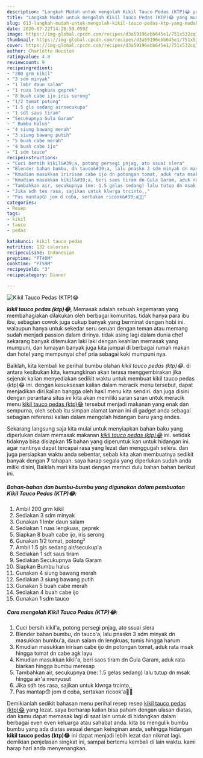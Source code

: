 ```yaml
---
description: "Langkah Mudah untuk mengolah Kikil Tauco Pedas (KTP)😂 yang mudah"
title: "Langkah Mudah untuk mengolah Kikil Tauco Pedas (KTP)😂 yang mudah"
slug: 613-langkah-mudah-untuk-mengolah-kikil-tauco-pedas-ktp-yang-mudah
date: 2020-07-22T14:26:59.059Z
image: https://img-global.cpcdn.com/recipes/d3a59196ebb645e1/751x532cq70/kikil-tauco-pedas-ktp😂-foto-resep-utama.jpg
thumbnail: https://img-global.cpcdn.com/recipes/d3a59196ebb645e1/751x532cq70/kikil-tauco-pedas-ktp😂-foto-resep-utama.jpg
cover: https://img-global.cpcdn.com/recipes/d3a59196ebb645e1/751x532cq70/kikil-tauco-pedas-ktp😂-foto-resep-utama.jpg
author: Charlotte Houston
ratingvalue: 4.8
reviewcount: 9
recipeingredient:
- "200 grm kikil"
- "3 sdm minyak"
- "1 lmbr daun salam"
- "1 ruas lengkuas geprek"
- "8 buah cabe ijo iris serong"
- "1/2 tomat potong"
- "1.5 gls sedang airsecukupa"
- "1 sdt saus tiram"
- "Secukupnya Gula Garam"
- " Bumbu halus"
- "4 siung bawang merah"
- "3 siung bawang putih"
- "5 buah cabe merah"
- "4 buah cabe ijo"
- "1 sdm tauco"
recipeinstructions:
- "Cuci bersih kikil&#39;a, potong persegi pnjag, ato ssuai slera"
- "Blender bahan bumbu, dn tauco&#39;a, lalu pnaskn 3 sdm minyak dn masukkan bumbu&#39;a, daun salam dn lengkuas, tumis hingga harum"
- "Kmudian masukkan iririsan cabe ijo dn potongan tomat, aduk rata msak hingga tomat dn cabe agk layu"
- "Kmudian masukkan kikil&#39;a, beri saos tiram dn Gula Garam, aduk rata biarkan hingga bumbu meresap"
- "Tambahkan air, secukupnya (me: 1.5 gelas sedang) lalu tutup dn msak hingga air&#39;a menyusut"
- "Jika sdh tes rasa, sajikan untuk klwrga trcinto,,"
- "Pas mantap😙 jom d coba, sertakan ricook&#39;a🤗😄"
categories:
- Resep
tags:
- kikil
- tauco
- pedas

katakunci: kikil tauco pedas 
nutrition: 132 calories
recipecuisine: Indonesian
preptime: "PT40M"
cooktime: "PT59M"
recipeyield: "3"
recipecategory: Dinner

---
```



![Kikil Tauco Pedas (KTP)😂](https://img-global.cpcdn.com/recipes/d3a59196ebb645e1/751x532cq70/kikil-tauco-pedas-ktp😂-foto-resep-utama.jpg)

<b><i>kikil tauco pedas (ktp)😂</i></b>, Memasak adalah sebuah kegemaran yang membahagiakan dilakukan oleh berbagai komunitas. tidak hanya para ibu ibu, sebagian cowok juga cukup banyak yang berminat dengan hobi ini. walaupun hanya untuk sekedar seru seruan dengan teman atau memang sudah menjadi passion dalam dirinya. tidak asing lagi dalam dunia chef sekarang banyak ditemukan laki laki dengan keahlian memasak yang mumpuni, dan lumayan banyak juga kita jumpai di berbagai rumah makan dan hotel yang mempunyai chef pria sebagai koki mumpuni nya.

Baiklah, kita kembali ke perihal bumbu olahan <i>kikil tauco pedas (ktp)😂</i>. di antara kesibukan kita, kemungkinan akan terasa menggembirakan jika sejenak kalian menyediakan sedikit waktu untuk membuat kikil tauco pedas (ktp)😂 ini. dengan kesuksesan kalian dalam meracik menu tersebut, dapat menjadikan diri kalian bangga oleh hasil menu kita sendiri. dan juga disini dengan perantara situs ini kita akan memiliki saran saran untuk meracik menu <u>kikil tauco pedas (ktp)😂</u> tersebut menjadi makanan yang enak dan sempurna, oleh sebab itu simpan alamat laman ini di gadget anda sebagai sebagian referensi kalian dalam mengolah hidangan baru yang endes.




Sekarang langsung saja kita mulai untuk menyiapkan bahan baku yang diperlukan dalam memasak makanan <u><i>kikil tauco pedas (ktp)😂</i></u> ini. setidak tidaknya bisa disiapkan <b>15</b> bahan yang diperuntuk kan untuk hidangan ini. agar nantinya dapat tercapai rasa yang lezat dan menggugah selera. dan juga persiapkan waktu anda sebentar, sebab kita akan membuatnya sedikit banyak dengan <b>7</b> tahapan. saya harap segala yang diperlukan sudah anda miliki disini, Baiklah mari kita buat dengan merinci dulu bahan bahan berikut ini.

<!--inarticleads1-->

##### Bahan-bahan dan bumbu-bumbu yang digunakan dalam pembuatan Kikil Tauco Pedas (KTP)😂:

1. Ambil 200 grm kikil
1. Sediakan 3 sdm minyak
1. Gunakan 1 lmbr daun salam
1. Sediakan 1 ruas lengkuas, geprek
1. Siapkan 8 buah cabe ijo, iris serong
1. Gunakan 1/2 tomat, potong²
1. Ambil 1.5 gls sedang air/secukup&#39;a
1. Sediakan 1 sdt saus tiram
1. Sediakan Secukupnya Gula Garam
1. Siapkan  Bumbu halus
1. Gunakan 4 siung bawang merah
1. Sediakan 3 siung bawang putih
1. Gunakan 5 buah cabe merah
1. Sediakan 4 buah cabe ijo
1. Gunakan 1 sdm tauco




<!--inarticleads2-->

##### Cara mengolah Kikil Tauco Pedas (KTP)😂:

1. Cuci bersih kikil&#39;a, potong persegi pnjag, ato ssuai slera
1. Blender bahan bumbu, dn tauco&#39;a, lalu pnaskn 3 sdm minyak dn masukkan bumbu&#39;a, daun salam dn lengkuas, tumis hingga harum
1. Kmudian masukkan iririsan cabe ijo dn potongan tomat, aduk rata msak hingga tomat dn cabe agk layu
1. Kmudian masukkan kikil&#39;a, beri saos tiram dn Gula Garam, aduk rata biarkan hingga bumbu meresap
1. Tambahkan air, secukupnya (me: 1.5 gelas sedang) lalu tutup dn msak hingga air&#39;a menyusut
1. Jika sdh tes rasa, sajikan untuk klwrga trcinto,,
1. Pas mantap😙 jom d coba, sertakan ricook&#39;a🤗😄




Demikianlah sedikit bahasan menu perihal resep resep <u>kikil tauco pedas (ktp)😂</u> yang lezat. saya berharap kalian bisa paham dengan ulasan diatas, dan kamu dapat memasak lagi di saat lain untuk di hidangkan dalam berbagai even even keluarga atau sahabat anda. kita bs mengulik bumbu bumbu yang ada diatas sesuai dengan keinginan anda, sehingga hidangan <b>kikil tauco pedas (ktp)😂</b> ini dapat menjadi lebih lezat dan nikmat lagi. demikian penjelasan singkat ini, sampai bertemu kembali di lain waktu. kami harap hari anda menyenangkan.
